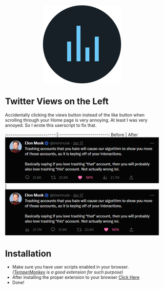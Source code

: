 <p align="center">
  <img width="256" height="256" src="https://raw.githubusercontent.com/cborac/twitter-views-on-the-left/main/assets/logo256.png">
</p>

# Twitter Views on the Left

Accidentally clicking the views button instead of the like button when scrolling through your Home page is very annoying. At least I was very annoyed. So I wrote this userscript to fix that.

:-------------------------:|:-------------------------:
Before  |  After
![](https://raw.githubusercontent.com/cborac/twitter-views-on-the-left/main/assets/before.png) | ![](https://raw.githubusercontent.com/cborac/twitter-views-on-the-left/main/assets/after.png)

# Installation

* Make sure you have user scripts enabled in your browser. *([TemperMonkey](https://www.tampermonkey.net/) is a good extension for such purpose)*
* After installing the proper extension to your browser [Click Here](https://raw.githubusercontent.com/cborac/twitter-views-on-the-left/main/moveToLeft.user.js)
* Done!